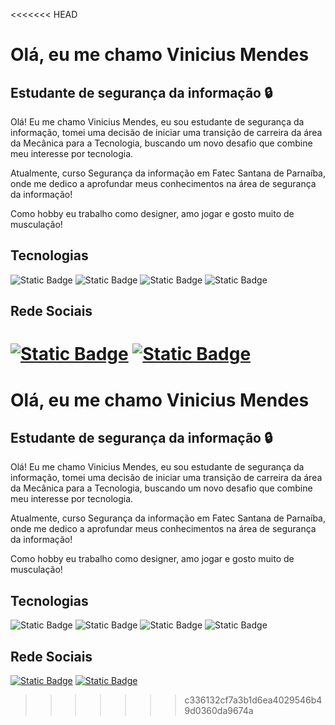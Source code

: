 <<<<<<< HEAD
# Olá, eu me chamo Vinicius Mendes
## Estudante de segurança da informação 🔒
Olá! Eu me chamo Vinicius Mendes, eu sou estudante de segurança da informação, tomei uma decisão de iniciar uma transição de carreira da área da Mecânica para a Tecnologia, buscando um novo desafio que combine meu interesse por tecnologia.

Atualmente, curso Segurança da informação em Fatec Santana de Parnaíba, onde me dedico a aprofundar meus conhecimentos na área de segurança da informação!

Como hobby eu trabalho como designer, amo jogar e gosto muito de musculação!

## Tecnologias 
![Static Badge](https://img.shields.io/badge/PacketTracer-_?style=for-the-badge&logo=cisco&logoColor=FFFFFF&color=%230e76a8)
![Static Badge](https://img.shields.io/badge/Windows-_?style=for-the-badge&logo=windows&logoColor=FFFFFF&color=%230e76a8)
![Static Badge](https://img.shields.io/badge/Linux-_?style=for-the-badge&logo=linux&logoColor=FFFFFF&color=%230e76a8)
![Static Badge](https://img.shields.io/badge/python-_?style=for-the-badge&logo=python&logoColor=FFFFFF&color=%230e76a8)


## Rede Sociais
[![Static Badge](https://img.shields.io/badge/Linkedin-_?style=for-the-badge&logo=linkedin&logoColor=%2300000&color=%230e76a8)](https://www.linkedin.com/in/vinicius-mendes-dos-santos/)
[![Static Badge](https://img.shields.io/badge/Linkedin-_?style=for-the-badge&logo=Instagram&logoColor=FFFFFF&color=%230e76a8)](https://www.instagram.com/d34m1aonm1/)
=======
# Olá, eu me chamo Vinicius Mendes
## Estudante de segurança da informação 🔒
Olá! Eu me chamo Vinicius Mendes, eu sou estudante de segurança da informação, tomei uma decisão de iniciar uma transição de carreira da área da Mecânica para a Tecnologia, buscando um novo desafio que combine meu interesse por tecnologia.

Atualmente, curso Segurança da informação em Fatec Santana de Parnaíba, onde me dedico a aprofundar meus conhecimentos na área de segurança da informação!

Como hobby eu trabalho como designer, amo jogar e gosto muito de musculação!

## Tecnologias 
![Static Badge](https://img.shields.io/badge/PacketTracer-_?style=for-the-badge&logo=cisco&logoColor=FFFFFF&color=%230e76a8)
![Static Badge](https://img.shields.io/badge/Windows-_?style=for-the-badge&logo=windows&logoColor=FFFFFF&color=%230e76a8)
![Static Badge](https://img.shields.io/badge/Linux-_?style=for-the-badge&logo=linux&logoColor=FFFFFF&color=%230e76a8)
![Static Badge](https://img.shields.io/badge/python-_?style=for-the-badge&logo=python&logoColor=FFFFFF&color=%230e76a8)


## Rede Sociais
[![Static Badge](https://img.shields.io/badge/Linkedin-_?style=for-the-badge&logo=linkedin&logoColor=%2300000&color=%230e76a8)](https://www.linkedin.com/in/vinicius-mendes-dos-santos/)
[![Static Badge](https://img.shields.io/badge/Linkedin-_?style=for-the-badge&logo=Instagram&logoColor=FFFFFF&color=%230e76a8)](https://www.instagram.com/d34m1aonm1/)
>>>>>>> c336132cf7a3b1d6ea4029546b49d0360da9674a
